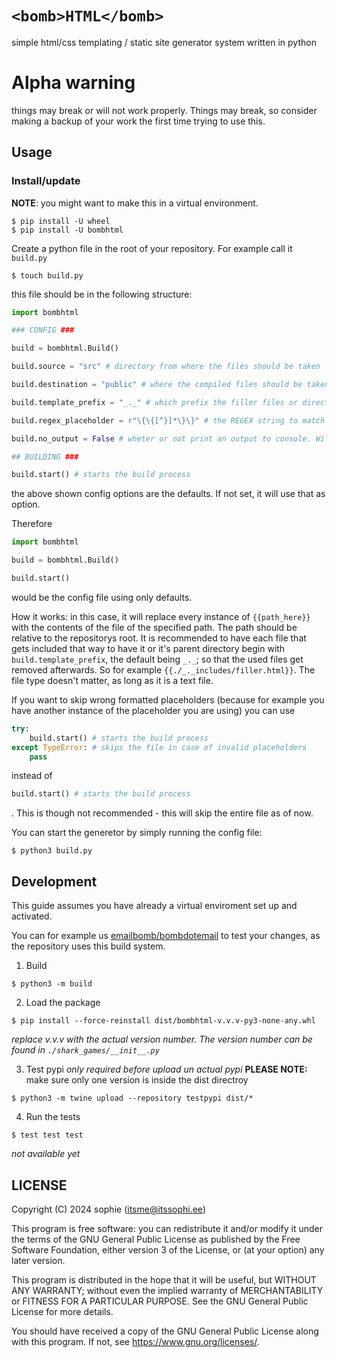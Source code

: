 # `<bomb>HTML</bomb>`

simple html/css templating / static site generator system written in python

# Alpha warning

things may break or will not work properly. Things may break, so consider making a backup of your work the first time trying to use this.

## Usage

### Install/update

**NOTE**: you might want to make this in a virtual environment.
```shell
$ pip install -U wheel
$ pip install -U bombhtml
```

Create a python file in the root of your repository. For example call it `build.py`
```shell
$ touch build.py
```
this file should be in the following structure:
```python
import bombhtml

### CONFIG ###

build = bombhtml.Build()

build.source = "src" # directory from where the files should be taken

build.destination = "public" # where the compiled files should be taken

build.template_prefix = "_._" # which prefix the filler files or directories use to be distinguished. You still can use files that not use this syntax, but that will result in degraded performance when using nested includes, and will result in the fillers remaining in the final build.destination folder

build.regex_placeholder = r"\{\{[^}]*\}\}" # the REGEX string to match placeholders

build.no_output = False # wheter or not print an output to console. Will not apply in case of errors or exceptions.

## BUILDING ###

build.start() # starts the build process

```
the above shown config options are the defaults. If not set, it will use that as option.

Therefore

```python
import bombhtml

build = bombhtml.Build()

build.start()

```
would be the config file using only defaults.

How it works: in this case, it will replace every instance of `{{path_here}}` with the contents of the file of the specified path. The path should be relative to the repositorys root. It is recommended to have each file that gets included that way to have it or it's parent directory begin with `build.template_prefix`, the default being `_._`; so that the used files get removed afterwards. So for example `{{./_._includes/filler.html}}`. The file type doesn't matter, as long as it is a text file.

If you want to skip wrong formatted placeholders (because for example you have another instance of the placeholder you are using) you can use

```python
try:
    build.start() # starts the build process
except TypeError: # skips the file in case of invalid placeholders
    pass
```
instead of

```python
build.start() # starts the build process
```
. This is though not recommended - this will skip the entire file as of now.

You can start the generetor by simply running the config file:

```shell
$ python3 build.py
```

## Development

This guide assumes you have already a virtual enviroment set up and activated.

You can for example us [emailbomb/bombdotemail](https://codeberg.org/emailbomb/bombdotemail) to test your changes, as the repository uses this build system.

1. Build
```shell
$ python3 -m build
```

2. Load the package
```shell
$ pip install --force-reinstall dist/bombhtml-v.v.v-py3-none-any.whl
```
*replace v.v.v with the actual version number. The version number can be found in `./shark_games/__init__.py`*

3. Test pypi *only required before upload un actual pypi* **PLEASE NOTE:** make sure only one version is inside the dist directroy
```shell
$ python3 -m twine upload --repository testpypi dist/*
```

4. Run the tests
```shell
$ test test test
``` 
*not available yet*

## LICENSE

Copyright (C) 2024  sophie (itsme@itssophi.ee)

This program is free software: you can redistribute it and/or modify
it under the terms of the GNU General Public License as published by
the Free Software Foundation, either version 3 of the License, or
(at your option) any later version.

This program is distributed in the hope that it will be useful,
but WITHOUT ANY WARRANTY; without even the implied warranty of
MERCHANTABILITY or FITNESS FOR A PARTICULAR PURPOSE.  See the
GNU General Public License for more details.

You should have received a copy of the GNU General Public License
along with this program.  If not, see <https://www.gnu.org/licenses/>.

